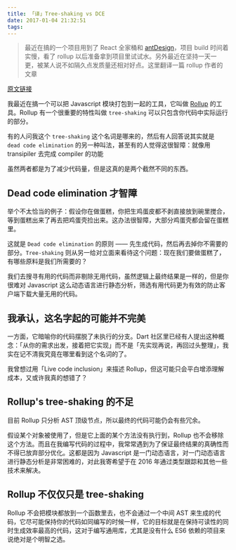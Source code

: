 ```yaml
---
title: 「译」Tree-shaking vs DCE
date: 2017-01-04 21:32:51
tags:
---
```


> 最近在搞的一个项目用到了 React 全家桶和 [antDesign](https://ant.design/)，项目 build 时间着实慢，看了 rollup 以后准备拿到项目里试试水。另外最近在坚持一天一更，被某人说不如隔久点发质量还相对好点。这里翻译一篇 rollup 作者的文章

[原文链接](https://medium.com/@Rich_Harris/tree-shaking-versus-dead-code-elimination-d3765df85c80#.dwn2v1ia0)

我最近在搞一个可以把 Javascript 模块打包到一起的工具，它叫做 [Rollup](http://rollupjs.org/?version=0.40.0) 的工具。Rollup 有一个很重要的特性叫做 `tree-shaking` 可以只包含你代码中实际运行的部分。

有的人问我这个 `tree-shaking` 这个名词是哪来的，然后有人回答说其实就是 `dead code elimination` 的另一种叫法，甚至有的人觉得这很智障：就像用 transipiler 去完成 compiler 的功能

虽然两者都是为了减少代码量，但是这真的是两个截然不同的东西。

## Dead code elimination 才智障

举个不太恰当的例子：假设你在做蛋糕，你把生鸡蛋皮都不剥直接放到碗里搅合，等到蛋糕出来了再去把鸡蛋壳捡出来。这办法很智障，大部分鸡蛋壳都会留在蛋糕里。

这就是 `Dead code elimination` 的原则 —— 先生成代码，然后再去掉你不需要的部分。`Tree-shaking` 则从另一给对立面来看待这个问题：现在我们要做蛋糕了，有哪些原料是我们所需要的？

我们去搜寻有用的代码而非剔除无用代码，虽然逻辑上最终结果是一样的，但是你很难对 Javascript 这么动态语言进行静态分析，筛选有用代码更为有效的防止客户端下载大量无用的代码。

## 我承认，这名字起的可能并不完美

一方面，它暗喻你的代码摆脱了未执行的分支。Dart 社区里已经有人提出这种概念：「从你的需求出发，接着把它实现」而不是「先实现再说，再回过头整理」，我实在记不清我究竟在哪里看到这个名词的了。

我曾想过用「Live code inclusion」来描述 Rollup，但这可能只会平白增添理解成本，又或许我真的想错了？

## Rollup's tree-shaking 的不足

目前 Rollup 只分析 AST 顶级节点，所以最终的代码可能仍会有些冗余。

假设某个对象被使用了，但是它上面的某个方法没有执行到，Rollup 也不会移除这个方法。而且在我编写代码的过程中，我常常遇到为了保证最终结果的真确性而不得已放弃部分优化。这都是因为 Javascript 是一门动态语言，对一门动态语言进行静态分析是非常困难的，对此我寄希望于在 2016 年通过类型跟踪和其他一些技术来解决。

## Rollup 不仅仅只是 tree-shaking

Rollup 不会把模块都放到一个函数里去，也不会通过一个中间 AST 来生成的代码，它尽可能保持你的代码如同编写的时候一样，它的目标就是在保持可读性的同时生成效率最高的代码，这对于编写通用库，尤其是没有什么 ES6 依赖的项目来说绝对是个明智之选。


